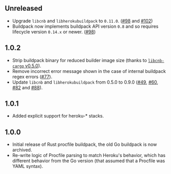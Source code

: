 ## Unreleased

- Upgrade `libcnb` and `libherokubuildpack` to `0.11.0`. ([#98](https://github.com/heroku/procfile-cnb/pull/98) and [#102](https://github.com/heroku/procfile-cnb/pull/102))
- Buildpack now implements buildpack API version `0.8` and so requires lifecycle version `0.14.x` or newer. ([#98](https://github.com/heroku/procfile-cnb/pull/98))

## 1.0.2

- Strip buildpack binary for reduced builder image size (thanks to [`libcnb-cargo` v0.5.0](https://github.com/heroku/libcnb.rs/releases/tag/libcnb-cargo%2Fv0.5.0)).
- Remove incorrect error message shown in the case of internal buildpack regex errors ([#77](https://github.com/heroku/procfile-cnb/pull/77)).
- Update `libcnb` and `libherokubuildpack` from 0.5.0 to 0.9.0 ([#49](https://github.com/heroku/procfile-cnb/pull/49), [#60](https://github.com/heroku/procfile-cnb/pull/60), [#82](https://github.com/heroku/procfile-cnb/pull/82) and [#88](https://github.com/heroku/procfile-cnb/pull/88)).

## 1.0.1

- Added explicit support for heroku-* stacks.

## 1.0.0

- Initial release of Rust procfile buildpack, the old Go buildpack is now archived.
- Re-write logic of Procfile parsing to match Heroku's behavior, which has different behavior from the Go version (that assumed that a Procfile was YAML syntax).
